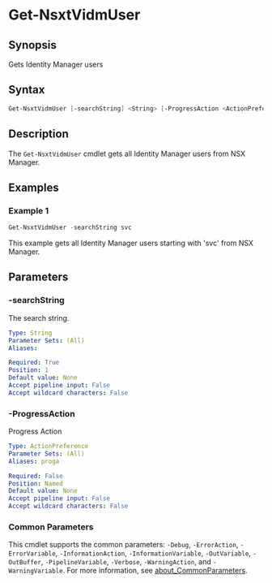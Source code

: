 # Get-NsxtVidmUser

## Synopsis

Gets Identity Manager users

## Syntax

```powershell
Get-NsxtVidmUser [-searchString] <String> [-ProgressAction <ActionPreference>] [<CommonParameters>]
```

## Description

The `Get-NsxtVidmUser` cmdlet gets all Identity Manager users from NSX Manager.

## Examples

### Example 1

```powershell
Get-NsxtVidmUser -searchString svc
```

This example gets all Identity Manager users starting with 'svc' from NSX Manager.

## Parameters

### -searchString

The search string.

```yaml
Type: String
Parameter Sets: (All)
Aliases:

Required: True
Position: 1
Default value: None
Accept pipeline input: False
Accept wildcard characters: False
```

### -ProgressAction

Progress Action

```yaml
Type: ActionPreference
Parameter Sets: (All)
Aliases: proga

Required: False
Position: Named
Default value: None
Accept pipeline input: False
Accept wildcard characters: False
```

### Common Parameters

This cmdlet supports the common parameters: `-Debug`, `-ErrorAction`, `-ErrorVariable`, `-InformationAction`, `-InformationVariable`, `-OutVariable`, `-OutBuffer`, `-PipelineVariable`, `-Verbose`, `-WarningAction`, and `-WarningVariable`. For more information, see [about_CommonParameters](http://go.microsoft.com/fwlink/?LinkID=113216).
